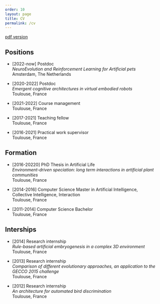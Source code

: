 ```yaml
---
order: 10
layout: page
title: CV
permalink: /cv
---
```


<a href="{{ site.url }}/download/cv.pdf">pdf version</a>
<style>
body {
    font-size: 14px;
}
p {
    text-align: left
}
</style>

## Positions

* [2022-now] Postdoc<br/>
    *NeuroEvolution and Reinforcement Learning for Artificial pets*<br/>
    Amsterdam, The Netherlands

* [2020-2022] Postdoc<br/>
    *Emergent cognitive architectures in virtual embodied robots*<br/>
    Toulouse, France

* [2021-2022] Course management<br/>
    Toulouse, France

* [2017-2021] Teaching fellow<br/>
    Toulouse, France

* [2016-2021] Practical work supervisor<br/>
    Toulouse, France

## Formation

* [2016-20220] PhD Thesis in Artificial Life<br/>
    *Environment-driven speciation: long term interactions in artificial plant communities*<br/>
    Toulouse, France

* [2014-2016] Computer Science Master in Artificial Intelligence, Collective Intelligence, Interaction<br/>
    Toulouse, France

* [2011-2014] Computer Science Bachelor<br/>
    Toulouse, France

## Interships

* [2014] Research internship <br/>
    *Rule-based artificial embryogenesis in a complex 3D environment*<br/>
    Toulouse, France

* [2013] Research internship <br/>
    *Comparison of different evolutionary approaches, an application to the GECCO 2015 challenge*<br/>
    Toulouse, France

* [2012] Research internship <br/>
    *An architecture for automated bird discrimination*<br/>
    Toulouse, France

